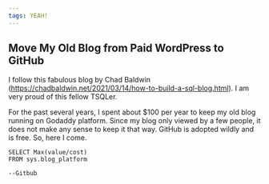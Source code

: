 ```yaml
---
tags: YEAH!
---
```


## Move My Old Blog from Paid WordPress to GitHub

I follow this fabulous blog by Chad Baldwin   (https://chadbaldwin.net/2021/03/14/how-to-build-a-sql-blog.html). I am very proud of this fellow TSQLer.

For the past several years, I spent about $100 per year to keep my old blog running on Godaddy platform. Since my blog only viewed by a few people, it does not make any sense to keep it that way. GitHub is adopted wildly and is free. So, here I come.

 ```tsql
 SELECT Max(value/cost)
 FROM sys.blog_platform
 
 --Gitbub
 ```

